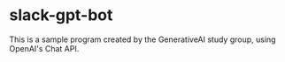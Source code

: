 # slack-gpt-bot
This is a sample program created by the GenerativeAI study group, using OpenAI's Chat API.
